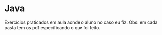 # Java
Exercícios praticados em aula aonde o aluno no caso eu fiz.
Obs: em cada pasta tem os  pdf especificando o que foi feito.
